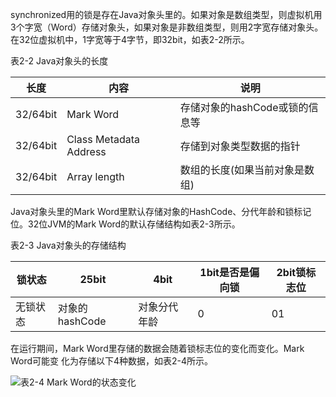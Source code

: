 synchronized用的锁是存在Java对象头里的。如果对象是数组类型，则虚拟机用3个字宽（Word）存储对象头，如果对象是非数组类型，则用2字宽存储对象头。在32位虚拟机中，1字宽等于4字节，即32bit，如表2-2所示。

表2-2 Java对象头的长度

长度|内容|说明
----|----|---
32/64bit|Mark Word|存储对象的hashCode或锁的信息等
32/64bit|Class Metadata Address|存储到对象类型数据的指针
32/64bit|Array length|数组的长度(如果当前对象是数组)
Java对象头里的Mark Word里默认存储对象的HashCode、分代年龄和锁标记位。32位JVM的Mark Word的默认存储结构如表2-3所示。

表2-3 Java对象头的存储结构

锁状态|25bit|4bit|1bit是否是偏向锁|2bit锁标志位
----|---|---|---|---
无锁状态|对象的hashCode|对象分代年龄|0|01
在运行期间，Mark Word里存储的数据会随着锁标志位的变化而变化。Mark Word可能变
化为存储以下4种数据，如表2-4所示。

![表2-4 Mark Word的状态变化](assets/img01.png)
